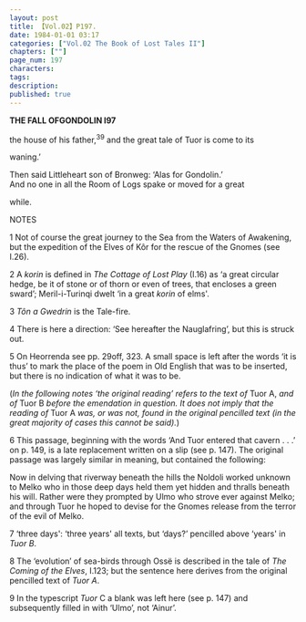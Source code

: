 ```yaml
---
layout: post
title: 【Vol.02】P197.
date: 1984-01-01 03:17
categories: ["Vol.02 The Book of Lost Tales II"]
chapters: [""]
page_num: 197
characters: 
tags: 
description: 
published: true
---
```


<p style="text-indent: 0;">
<B>THE FALL OFGONDOLIN I97</B>
</p>

the house of his father,<SUP>39</SUP> and the great tale of Tuor is come to its

waning.’

Then said Littleheart son of Bronweg: ‘Alas for Gondolin.’<BR>And no one in all the Room of Logs spake or moved for a great

while.

NOTES

1 Not of course the great journey to the Sea from the Waters of Awakening, but the expedition of the Elves of Kôr for the rescue of the Gnomes (see I.26).

2 A <I>korin</I> is defined in <I>The Cottage of Lost Play</I> (I.16) as ‘a great circular hedge, be it of stone or of thorn or even of trees, that encloses a green sward’; Meril-i-Turinqi dwelt ‘in a great <I>korin</I> of elms'.

3 <I>Tôn a Gwedrin</I> is the Tale-fire.

4 There is here a direction: ‘See hereafter the Nauglafring’, but this is struck out.

5 On Heorrenda see pp. 29off, 323. A small space is left after the words ‘it is thus’ to mark the place of the poem in Old English that was to be inserted, but there is no indication of what it was to be.

(<I>In the following notes ‘the original reading’ refers to the text of</I> Tuor A, <I>and of</I> Tuor B <I>before the emendation in question. It does not imply that the reading of</I> Tuor A <I>was, or was not, found in the original pencilled text (in the great majority of cases this cannot be said).</I>)

6 This passage, beginning with the words ‘And Tuor entered that cavern . . .’ on p. 149, is a late replacement written on a slip (see p. 147). The original passage was largely similar in meaning, but contained the following:

Now in delving that riverway beneath the hills the Noldoli worked unknown to Melko who in those deep days held them yet hidden and thralls beneath his will. Rather were they prompted by Ulmo who strove ever against Melko; and through Tuor he hoped to devise for the Gnomes release from the terror of the evil of Melko.

7 ‘three days': ‘three years' all texts, but ‘days?’ pencilled above ‘years' in <I>Tuor B</I>.

8 The ‘evolution’ of sea-birds through Ossë is described in the tale of <I>The Coming of the Elves</I>, I.123; but the sentence here derives from the original pencilled text of <I>Tuor A</I>.

9 In the typescript <I>Tuor</I> C a blank was left here (see p. 147) and subsequently filled in with ‘Ulmo’, not ‘Ainur’.

